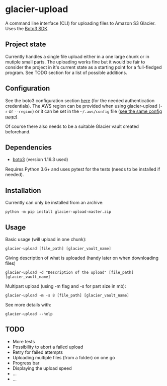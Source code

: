 # glacier-upload

A command line interface (CLI) for uploading files to Amazon S3 Glacier. Uses the [Boto3 SDK](https://boto3.amazonaws.com/v1/documentation/api/latest/index.html).

## Project state

Currently handles a single file upload either in a one large chunk or in mutiple small parts. The uploading works fine but it would be fair to consider the project in it's current state as a starting point for a full-fledged program. See TODO section for a list of possible additions.

## Configuration

See the boto3 configuration section [here](https://boto3.amazonaws.com/v1/documentation/api/latest/guide/quickstart.html#configuration) (for the needed authentication credentials). The AWS region can be provided when using glacier-upload (`-r` or `--region`) or it can be set in the `~/.aws/config` file ([see the same config page](https://boto3.amazonaws.com/v1/documentation/api/latest/guide/quickstart.html#configuration)).

Of course there also needs to be a suitable Glacier vault created beforehand.

## Dependencies

* [boto3](https://github.com/boto/boto3) (version 1.16.3 used)

Requires Python 3.6+ and uses pytest for the tests (needs to be installed if needed).

## Installation

Currently can only be installed from an archive:

`python -m pip install glacier-upload-master.zip`

## Usage

Basic usage (will upload in one chunk):

`glacier-upload [file_path] [glacier_vault_name]`

Giving description of what is uploaded (handy later on when downloading files)

`glacier-upload -d "Description of the upload" [file_path] [glacier_vault_name]`

Multipart upload (using -m flag and -s for part size in mb):

`glacier-upload -m -s 8 [file_path] [glacier_vault_name]`

See more details with:

`glacier-upload --help`

## TODO

* More tests
* Possibility to abort a failed upload
* Retry for failed attempts
* Uploading multiple files (from a folder) on one go
* Progress bar
* Displaying the upload speed
* ...
* ...